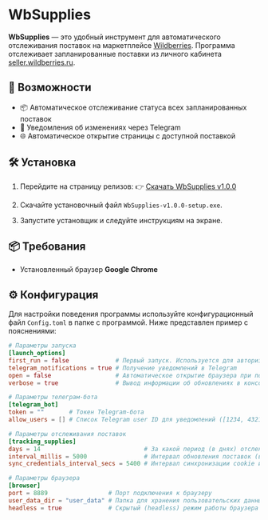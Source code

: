 # WbSupplies

**WbSupplies** — это удобный инструмент для автоматического отслеживания поставок на маркетплейсе [Wildberries](https://www.wildberries.ru).
Программа отслеживает запланированные поставки из личного кабинета [seller.wildberries.ru](https://seller.wildberries.ru).

## 🚀 Возможности

- 📦 Автоматическое отслеживание статуса всех запланированных поставок
- 🔔 Уведомления об изменениях через Telegram
- 🌐 Автоматическое открытие страницы с доступной поставкой

## 🛠️ Установка

1. Перейдите на страницу релизов:
   👉 [Скачать WbSupplies v1.0.0](https://github.com/nikita55612/WbSupplies/releases/tag/v1.0.0)

2. Скачайте установочный файл `WbSupplies-v1.0.0-setup.exe`.

3. Запустите установщик и следуйте инструкциям на экране.

## 📦 Требования

- Установленный браузер **Google Chrome**

## ⚙️ Конфигурация

Для настройки поведения программы используйте конфигурационный файл `Config.toml` в папке с программой. Ниже представлен пример с пояснениями:

```toml
# Параметры запуска
[launch_options]
first_run = false             # Первый запуск. Используется для авторизации в seller.wildberries.ru
telegram_notifications = true # Получение уведомлений в Telegram
open = false                  # Автоматическое открытие браузера при появлении доступной поставки
verbose = true                # Вывод информации об обновлениях в консоль

# Параметры телеграм-бота
[telegram_bot]
token = ""       # Токен Telegram-бота
allow_users = [] # Список Telegram user ID для уведомлений ([1234, 4321])

# Параметры отслеживания поставок
[tracking_supplies]
days = 14                             # За какой период (в днях) отслеживать поставки
interval_millis = 5000                # Интервал обновления поставок (в миллисекундах)
sync_credentials_interval_secs = 5400 # Интервал синхронизации cookie и authorizev3 (в секундах)

# Параметры браузера
[browser]
port = 8889                 # Порт подключения к браузеру
user_data_dir = "user_data" # Папка для хранения пользовательских данных (относительный путь)
headless = true             # Скрытый (headless) режим работы браузера
```
